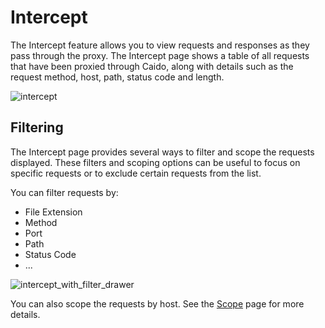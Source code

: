 # Intercept

The Intercept feature allows you to view requests and responses as they pass through the proxy. The Intercept page shows a table of all requests that have been proxied through Caido, along with details such as the request method, host, path, status code and length.

![intercept](/_images/intercept.png)

## Filtering

The Intercept page provides several ways to filter and scope the requests displayed.
These filters and scoping options can be useful to focus on specific requests or to exclude certain requests from the list.

You can filter requests by:

- File Extension
- Method
- Port
- Path
- Status Code
- ...

![intercept_with_filter_drawer](/_images/intercept_with_filter_drawer.png)

You can also scope the requests by host. See the [Scope](/features/exploration/sitemap) page for more details.
